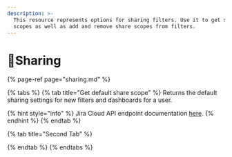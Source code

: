 ```yaml
---
description: >-
  This resource represents options for sharing filters. Use it to get share
  scopes as well as add and remove share scopes from filters.
---
```


# 📐Sharing

{% page-ref page="sharing.md" %}

{% tabs %}
{% tab title="Get default share scope" %}
Returns the default sharing settings for new filters and dashboards for a user.

{% hint style="info" %}
Jira Cloud API endpoint documentation [here](https://developer.atlassian.com/cloud/jira/platform/rest/v3/api-group-filter-sharing/#api-rest-api-3-filter-defaultsharescope-get).
{% endhint %}
{% endtab %}

{% tab title="Second Tab" %}

{% endtab %}
{% endtabs %}

